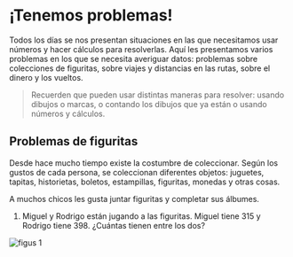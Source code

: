 # ¡Tenemos problemas! 

Todos los días se nos presentan situaciones en las que necesitamos usar números y hacer cálculos para resolverlas. Aquí les presentamos varios problemas en los que se necesita averiguar datos: problemas sobre colecciones de figuritas, sobre viajes y distancias en las rutas, sobre el dinero y los vueltos.

>Recuerden que pueden usar distintas maneras para resolver: usando dibujos o marcas, o contando los dibujos que ya están o usando números y cálculos. 

## Problemas de figuritas
Desde hace mucho tiempo existe la costumbre de coleccionar. Según los gustos de cada persona, se coleccionan diferentes objetos: juguetes, tapitas, historietas, boletos, estampillas, figuritas, monedas y otras cosas. 

A muchos chicos les gusta juntar figuritas y completar sus álbumes.

1. Miguel y Rodrigo están jugando a las figuritas. Miguel tiene 315 y Rodrigo tiene 398. ¿Cuántas tienen entre los dos?

![figus 1](https://farm6.staticflickr.com/5595/14497613547_2ac78e3666_z.jpg)


